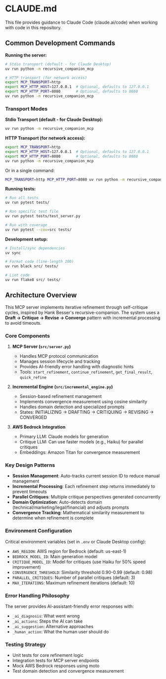 # CLAUDE.md

This file provides guidance to Claude Code (claude.ai/code) when working with code in this repository.

## Common Development Commands

**Running the server:**
```bash
# Stdio transport (default - for Claude Desktop)
uv run python -m recursive_companion_mcp

# HTTP transport (for network access)
export MCP_TRANSPORT=http
export MCP_HTTP_HOST=127.0.0.1  # Optional, defaults to 127.0.0.1
export MCP_HTTP_PORT=8080       # Optional, defaults to 8080
uv run python -m recursive_companion_mcp
```

### Transport Modes

**Stdio Transport (default - for Claude Desktop):**
```bash
uv run python -m recursive_companion_mcp
```

**HTTP Transport (for network access):**
```bash
export MCP_TRANSPORT=http
export MCP_HTTP_HOST=127.0.0.1  # Optional, defaults to 127.0.0.1
export MCP_HTTP_PORT=8080       # Optional, defaults to 8080
uv run python -m recursive_companion_mcp
```

Or in a single command:
```bash
MCP_TRANSPORT=http MCP_HTTP_PORT=8080 uv run python -m recursive_companion_mcp
```

**Running tests:**
```bash
# Run all tests
uv run pytest tests/

# Run specific test file
uv run pytest tests/test_server.py

# Run with coverage
uv run pytest --cov=src tests/
```

**Development setup:**
```bash
# Install/sync dependencies
uv sync

# Format code (line-length 100)
uv run black src/ tests/

# Lint code
uv run flake8 src/ tests/
```

## Architecture Overview

This MCP server implements iterative refinement through self-critique cycles, inspired by Hank Besser's recursive-companion. The system uses a **Draft → Critique → Revise → Converge** pattern with incremental processing to avoid timeouts.

### Core Components

1. **MCP Server (`src/server.py`)**
   - Handles MCP protocol communication
   - Manages session lifecycle and tracking
   - Provides AI-friendly error handling with diagnostic hints
   - Tools: `start_refinement`, `continue_refinement`, `get_final_result`, `quick_refine`

2. **Incremental Engine (`src/incremental_engine.py`)**
   - Session-based refinement management
   - Implements convergence measurement using cosine similarity
   - Handles domain detection and specialized prompts
   - States: INITIALIZING → DRAFTING → CRITIQUING → REVISING → CONVERGED

3. **AWS Bedrock Integration**
   - Primary LLM: Claude models for generation
   - Critique LLM: Can use faster models (e.g., Haiku) for parallel critiques
   - Embeddings: Amazon Titan for convergence measurement

### Key Design Patterns

- **Session Management**: Auto-tracks current session ID to reduce manual management
- **Incremental Processing**: Each refinement step returns immediately to prevent timeouts
- **Parallel Critiques**: Multiple critique perspectives generated concurrently
- **Domain Optimization**: Auto-detects domain (technical/marketing/legal/financial) and adjusts prompts
- **Convergence Tracking**: Mathematical similarity measurement to determine when refinement is complete

### Environment Configuration

Critical environment variables (set in `.env` or Claude Desktop config):
- `AWS_REGION`: AWS region for Bedrock (default: us-east-1)
- `BEDROCK_MODEL_ID`: Main generation model
- `CRITIQUE_MODEL_ID`: Model for critiques (use Haiku for 50% speed improvement)
- `CONVERGENCE_THRESHOLD`: Similarity threshold 0.90-0.99 (default: 0.98)
- `PARALLEL_CRITIQUES`: Number of parallel critiques (default: 3)
- `MAX_ITERATIONS`: Maximum refinement iterations (default: 10)

### Error Handling Philosophy

The server provides AI-assistant-friendly error responses with:
- `_ai_diagnosis`: What went wrong
- `_ai_actions`: Steps the AI can take
- `_ai_suggestion`: Alternative approaches
- `_human_action`: What the human user should do

### Testing Strategy

- Unit tests for core refinement logic
- Integration tests for MCP server endpoints
- Mock AWS Bedrock responses using moto
- Test domain detection and convergence measurement
